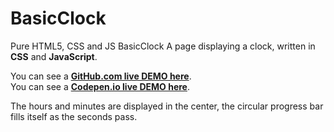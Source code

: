 # BasicClock
Pure HTML5, CSS and JS BasicClock
A page displaying a clock, written in **CSS** and **JavaScript**.  
  
You can see a [**GitHub.com live DEMO here**](https://mohamedosama914.github.io/BasicClock/).  
You can see a [**Codepen.io live DEMO here**](https://codepen.io/MohamedOsama914/pen/NXjOOV/).  

The hours and minutes are displayed in the center, the circular progress bar fills itself as the seconds pass.
